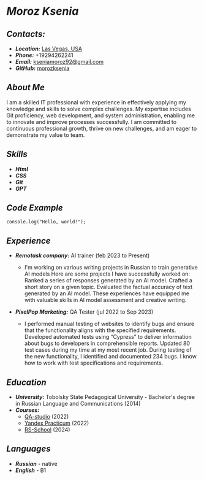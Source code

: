 # ***Moroz Ksenia***


## *Contacts:*
- ***Location:*** [Las Vegas, USA](https://www.google.com/maps/place/%D0%9B%D0%B0%D1%81-%D0%92%D0%B5%D0%B3%D0%B0%D1%81,+%D0%9D%D0%B5%D0%B2%D0%B0%D0%B4%D0%B0/data=!4m2!3m1!1s0x80beb782a4f57dd1:0x3accd5e6d5b379a3?sa=X&ved=1t:242&ictx=111)
- ***Phone:*** +19294262241
- ***Email:*** kseniamoroz92@gmail.com
- ***GitHub:*** [morozksenia](https://github.com/morozksenia/)

## ***About Me***
I am a skilled IT professional with experience in effectively applying my knowledge and skills to solve complex challenges. My expertise includes Git proficiency, web development, and system administration, enabling me to innovate and improve processes successfully. I am committed to continuous professional growth, thrive on new challenges, and am eager to demonstrate my value to team. 

## ***Skills***

- ***Html***
- ***CSS***
- ***Git***
- ***GPT***

## ***Code Example***

```
console.log("Hello, world!");
```

## ***Experience***
- ***Remotask company:*** AI trainer 
(feb 2023 to Present)
  - I'm working on various writing projects in Russian to train generative AI models
Here are some projects I have successfully worked on:
Ranked a series of responses generated by an AI model.
Crafted a short story on a given topic.
Evaluated the factual accuracy of text generated by an AI model.
These experiences have equipped me with valuable skills in AI model assessment and creative writing.

- ***PixelPop Marketing:*** QA Tester 
(jul 2022 to Sep 2023)
  - I performed manual testing of websites to identify bugs and ensure that the functionality aligns with the specified requirements. 
  Developed automated tests using “Cypress” to deliver information about bugs to developers in comprehensible reports.
  Updated 80 test cases during my time at my most recent job. During testing of the new functionality, I identified and documented 234 bugs.
  I know how to work with test specifications and requirements.



## ***Education***

- ***University:*** Tobolsky State Pedagogical University - Bachelor's degree in Russian Language and Communications (2014)
- ***Courses:***
    - [QA-studio](https://qa.studio/) (2022)
    - [Yandex Practicum](https://practicum.yandex.ru/qa-engineer/) (2022)
    - [RS-School](https://rs.school/)  (2024)

## ***Languages***
- ***Russian*** - native
- ***English*** - B1
    